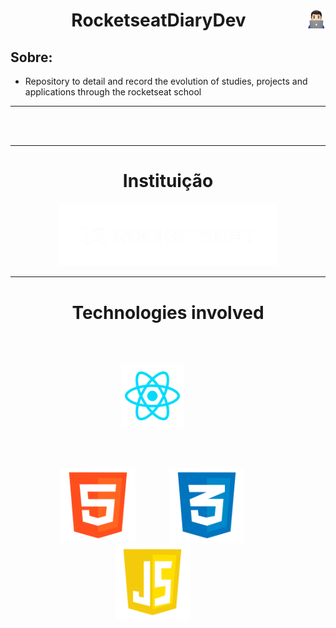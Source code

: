 
<h1 align="center">
    RocketseatDiaryDev
    <img align="right" src="aulas/01-fundamentos-reactjs/src/assets/tecnologo_apple.png" width="30px"/>
</h1>



<h2>
    Sobre:
</h2>

- Repository to detail and record the evolution of studies, projects and applications through the rocketseat school
___________________________________________________________________________________________________ 


<br>
<br>

___________________________________________________________________________________________________ 

<h1 align="center">
    Instituição
</h1>

<p align="center">
    <img src="aulas/01-fundamentos-reactjs/src/assets/rocketseat_logo.png" width="350px"/>
</p>

___________________________________________________________________________________________________ 

<h1 align="center">
    Technologies involved
</h1>

<br>
<br>

<p align="center">
    <img style="margin: 0 50px 0 0" src="aulas/01-fundamentos-reactjs/src/assets/reactjs_logo.png" width="100px"/>
</p>

<br>
<br>

<p align="center">
    <img style="margin: 0 50px 0 0" src="aulas/01-fundamentos-reactjs/src/assets/logo_html5.png" width="120px"/>
    <img style="margin: 0 50px 0 0" src="aulas/01-fundamentos-reactjs/src/assets/logo_css3.png" width="120px"/>
    <img style="margin: 0 50px 0 0" src="aulas/01-fundamentos-reactjs/src/assets/logo_JS.png" width="120px"/>
</p>
